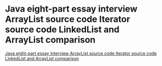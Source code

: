 # Java eight-part essay interview ArrayList source code  Iterator source code  LinkedList and ArrayList comparison
[Java eight-part essay interview ArrayList source code  Iterator source code  LinkedList and ArrayList comparison](https://aiwithcloud.com/2022/09/19/java_eight_part_essay_interview_arraylist_source_code__iterator_source_code__linkedlist_and_arraylist_comparison/)